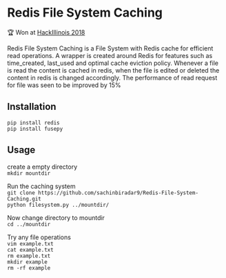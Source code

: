 # Redis File System Caching
:trophy: Won at [HackIllinois 2018](https://devpost.com/software/redis-file-system-caching)

Redis File System Caching is a File System with Redis cache for efficient read operations. A wrapper is created around Redis for features such as time_created, last_used and optimal cache eviction policy. Whenever a file is read the content is cached in redis, when the file is edited or deleted the content in redis is changed accordingly. The performance of read request for file was seen to be improved by 15%

## Installation
`pip install redis`  
`pip install fusepy`

## Usage
create a empty directory  
`mkdir mountdir`

Run the caching system  
`git clone https://github.com/sachinbiradar9/Redis-File-System-Caching.git`  
`python filesystem.py ../mountdir/`

Now change directory to mountdir  
`cd ../mountdir`

Try any file operations  
`vim example.txt`  
`cat example.txt`  
`rm example.txt`  
`mkdir example`  
`rm -rf example`
